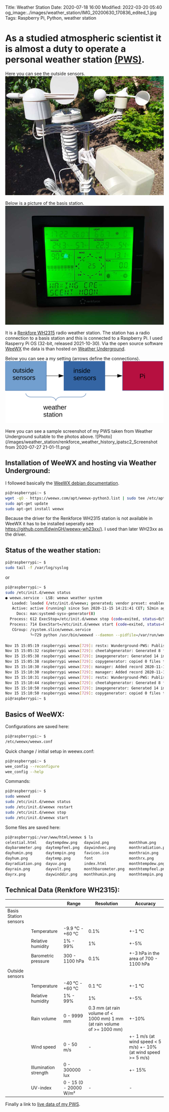 Title: Weather Station
Date: 2020-07-18 16:00
Modified: 2022-03-20 05:40
og_image:../images/weather_station/IMG_20200630_170836_edited_1.jpg
Tags: Raspberry Pi, Python, weather station


# As a studied atmospheric scientist it is almost a duty to operate a personal weather station [(PWS)](https://www.wunderground.com/dashboard/pws/IPATSC2/).
Here you can see the outside sensors.
![Photo](/images/weather_station/IMG_20200705_154307_resize.jpg)

Below is a picture of the basis station.
![Photo](/images/weather_station/IMG_20200726_172233_resize.jpg)

It is a [Renkfore WH2315](https://www.amazon.de/Renkforce-WH2315-Funk-WETTERSTATION/dp/B01N4DK6TG#ace-g6772571139) radio weather station.
The station has a radio connection to a basis station and this is connected to a Raspberry Pi.
I used Rasperry Pi OS (32-bit, released 2021-10-30).
Via the open source software [WeeWX](http://weewx.com/) the data is than hosted on [Weather Underground](https://www.wunderground.com/). 

Below you can see a my setting (arrows define the connections).
<img alt="Photo" src="/images/weather_station/setting_without_server.svg">

Here you can see  a sample screenshot of my PWS taken from Weather Underground suitable to the photos above. 
![Photo](/images/weather_station/renkforce_weather_history_ipatsc2_Screenshot from 2020-07-27 21-01-11.png)


## Installation of WeeWX and hosting via Weather Underground:
I followed basically the [WeeWX debian documentation](http://weewx.com/docs/debian.htm). 
```bash
pi@raspberrypi:~ $
wget -qO - https://weewx.com/apt/weewx-python3.list | sudo tee /etc/apt/sources.list.d/weewx.list
sudo apt-get update
sudo apt-get install weewx
```

Because the driver for the Renkforce WH2315 station is not available in WeeWX it has to be installed seperatly see [https://github.com/EdwinGH/weewx-wh23xx/)](https://github.com/EdwinGH/weewx-wh23xx/).
I used than later WH23xx as the driver.


## Status of the weather station:
```bash
pi@raspberrypi:~ $
sudo tail -f /var/log/syslog
```
or

```bash
pi@raspberrypi:~ $
sudo /etc/init.d/weewx status 
● weewx.service - LSB: weewx weather system
   Loaded: loaded (/etc/init.d/weewx; generated; vendor preset: enabled)
   Active: active (running) since Sun 2020-11-15 14:21:41 CET; 52min ago
     Docs: man:systemd-sysv-generator(8)
  Process: 612 ExecStop=/etc/init.d/weewx stop (code=exited, status=0/SUCCESS)
  Process: 714 ExecStart=/etc/init.d/weewx start (code=exited, status=0/SUCCESS)
   CGroup: /system.slice/weewx.service
           └─729 python /usr/bin/weewxd --daemon --pidfile=/var/run/weewx.pid /etc/weewx/weewx.conf

Nov 15 15:05:19 raspberrypi weewx[729]: restx: Wunderground-PWS: Published record 2020-11-15 15:05:00 CET (1605449100)
Nov 15 15:05:32 raspberrypi weewx[729]: cheetahgenerator: Generated 8 files for report SeasonsReport in 12.61 seconds
Nov 15 15:05:38 raspberrypi weewx[729]: imagegenerator: Generated 14 images for SeasonsReport in 6.01 seconds
Nov 15 15:05:38 raspberrypi weewx[729]: copygenerator: copied 0 files to /var/www/html/weewx
Nov 15 15:10:30 raspberrypi weewx[729]: manager: Added record 2020-11-15 15:10:00 CET (1605449400) to database 'weewx.sdb'
Nov 15 15:10:30 raspberrypi weewx[729]: manager: Added record 2020-11-15 15:10:00 CET (1605449400) to daily summary in 'weewx.sdb'
Nov 15 15:10:31 raspberrypi weewx[729]: restx: Wunderground-PWS: Published record 2020-11-15 15:10:00 CET (1605449400)
Nov 15 15:10:44 raspberrypi weewx[729]: cheetahgenerator: Generated 8 files for report SeasonsReport in 12.67 seconds
Nov 15 15:10:50 raspberrypi weewx[729]: imagegenerator: Generated 14 images for SeasonsReport in 5.98 seconds
Nov 15 15:10:50 raspberrypi weewx[729]: copygenerator: copied 0 files to /var/www/html/weewx
pi@raspberrypi:~ $ 
```

## Basics of WeeWX:
Configurations are saved here:
```bash
pi@raspberrypi:~ $
/etc/weewx/weewx.conf
```
Quick change / initial setup in weewx.conf:
```bash
pi@raspberrypi:~ $ 
wee_config --reconfigure
wee_config --help
```


Commands:
```bash
pi@raspberrypi:~ $ 
sudo weewxd
sudo /etc/init.d/weewx status
sudo /etc/init.d/weewx restart
sudo /etc/init.d/weewx stop
sudo /etc/init.d/weewx start
```


Some files are saved here:
```bash
pi@raspberrypi:/var/www/html/weewx $ ls
celestial.html    daytempdew.png   daywind.png         monthhum.png        monthtemp.png     rss.xml            weekhumin.png      weektempin.png   yearbarometer.png  yeartempfeel.png  yearwindvec.png
daybarometer.png  daytempfeel.png  daywindvec.png      monthradiation.png  monthuv.png       seasons.css        weekhum.png        weektemp.png     yearhumin.png      yeartempin.png
dayhumin.png      daytempin.png    favicon.ico         monthrain.png       monthvolt.png     seasons.js         weekradiation.png  weekuv.png       yearhum.png        yeartemp.png
dayhum.png        daytemp.png      font                monthrx.png         monthwinddir.png  statistics.html    weekrain.png       weekvolt.png     yearradiation.png  yearuv.png
dayradiation.png  dayuv.png        index.html          monthtempdew.png    monthwind.png     tabular.html       weekrx.png         weekwinddir.png  yearrain.png       yearvolt.png
dayrain.png       dayvolt.png      monthbarometer.png  monthtempfeel.png   monthwindvec.png  telemetry.html     weektempdew.png    weekwind.png     yearrx.png         yearwinddir.png
dayrx.png         daywinddir.png   monthhumin.png      monthtempin.png     NOAA              weekbarometer.png  weektempfeel.png   weekwindvec.png  yeartempdew.png    yearwind.png
```

## Technical Data (Renkfore WH2315):
|                       |                       | Range                  | Resolution                                                                 | Accuracy                                                          |
|-----------------------|-----------------------|------------------------|----------------------------------------------------------------------------|-------------------------------------------------------------------|
| Basis Station sensors |                       |                        |                                                                            |                                                                   |
|                       | Temperature           | -9.9 °C - +60 °C       | 0.1%                                                                       | +-1 °C                                                            |
|                       | Relative humidity     | 1% - 99%               | 1%                                                                         | +-5%                                                              |
|                       | Barometric pressure   | 300 - 1100 hPa         | 0.1%                                                                       | +-3 hPa in the area of 700 - 1100 hPa                             |
| Outside sensors       |                       |                        |                                                                            |                                                                   |
|                       | Temperature           | -40 °C - +60 °C        | 0.1 °C                                                                     | +-1 °C                                                            |
|                       | Relative humidity     | 1% - 99%               | 1%                                                                         | +-5%                                                              |
|                       | Rain volume           | 0 - 9999 mm            | 0.3 mm (at rain volume of < 1000 mm) 1 mm (at rain volume of >= 1000 mm)   | +-10%                                                             |
|                       | Wind speed            | 0 - 50 m/s             | -                                                                          | +- 1 m/s  (at wind speed < 5 m/s) +- 10% (at wind speed >= 5 m/s) |
|                       | Illumination strength | 0 - 300000 lux         | -                                                                          | +- 15%                                                            |
|                       | UV-index              | 0 - 15 (0 - 20000 W/m² | -                                                                          | -                                                                 |

Finally a link to [live data of my PWS](https://www.wunderground.com/dashboard/pws/IPATSC2/).